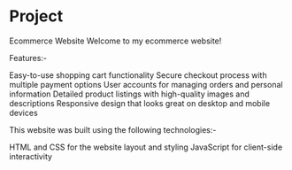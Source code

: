 # Project

Ecommerce Website
Welcome to my ecommerce website! 

Features:-

Easy-to-use shopping cart functionality
Secure checkout process with multiple payment options
User accounts for managing orders and personal information
Detailed product listings with high-quality images and descriptions
Responsive design that looks great on desktop and mobile devices


This website was built using the following technologies:-

HTML and CSS for the website layout and styling
JavaScript for client-side interactivity

